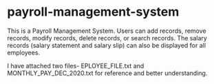 # payroll-management-system
This is a Payroll Management System. Users can add records, remove records, modify records, delete records, or search records. The salary records (salary statement and salary slip) can also be displayed for all employees.

I have attached two files- EPLOYEE_FILE.txt and MONTHLY_PAY_DEC_2020.txt for reference and better understanding.
